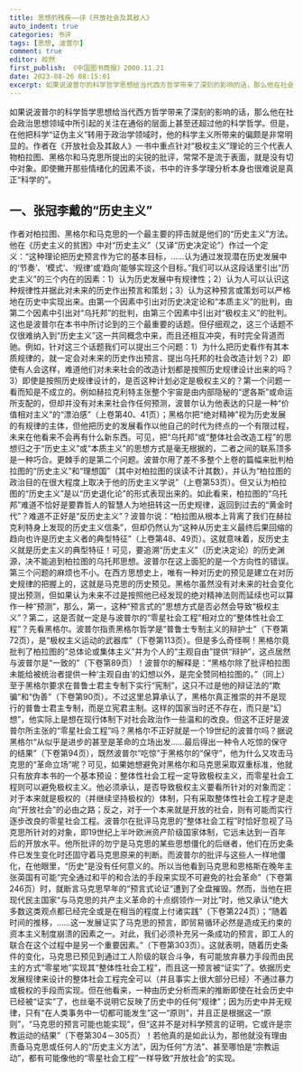 ```yaml
---
title: 思想的残疾——评《开放社会及其敌人》
auto_indent: true
categories: 书评
tags: [思想, 波普尔]
comment: true
editor: 皎然
first_publish: 《中国图书商报》2000.11.21
date: 2023-08-26 08:15:01
excerpt: 如果说波普尔的科学哲学思想给当代西方哲学带来了深刻的影响的话，那么他在社会政治思想领域中所引起的关注在通俗的层面上甚至还超过他的科学哲学。但是，在他把科学“证伪主义”转用于政治学领域时，他的科学主义所带来的偏颇是非常明显的。作者在《开放社会及其敌人》一书中重点针对“极权主义”理论的三个代表人物柏拉图、黑格尔和马克思所提出的尖锐的批评，常常不是流于表面，就是没有切中对象。即使撇开那些情绪化的因素不谈，书中的许多学理分析本身也很难说是真正“科学的”。
---
```

如果说波普尔的科学哲学思想给当代西方哲学带来了深刻的影响的话，那么他在社会政治思想领域中所引起的关注在通俗的层面上甚至还超过他的科学哲学。但是，在他把科学“证伪主义”转用于政治学领域时，他的科学主义所带来的偏颇是非常明显的。作者在《开放社会及其敌人》一书中重点针对“极权主义”理论的三个代表人物柏拉图、黑格尔和马克思所提出的尖锐的批评，常常不是流于表面，就是没有切中对象。即使撇开那些情绪化的因素不谈，书中的许多学理分析本身也很难说是真正“科学的”。
## 一、张冠李戴的“历史主义”
作者对柏拉图、黑格尔和马克思的一个最主要的抨击就是他们的“历史主义”方法。他在《历史主义的贫困》中对“历史主义”（又译“历史决定论”）作过一个定义：“这种理论把历史预言作为它的基本目标，……认为通过发现潜在历史发展中的‘节奏’、‘模式’、‘规律’或‘趋向’能够实现这个目标。”我们可以从这段话里引出“历史主义”的三个内在的因素：1）认为历史发展中有规律性；2）认为人可以认识这种规律性并据此对未来的历史作出预言和策划；3）认为这种预言或策划可以严格地在历史中实现出来。由第一个因素中引出对历史决定论和“本质主义”的批判，由第二个因素中引出对“乌托邦”的批判，由第三个因素中引出对“极权主义”的批判。这也是波普尔在本书中所讨论到的三个最重要的话题。但仔细观之，这三个话题不仅很难纳入到“历史主义”这一共同概念中来，而且还相互冲突，有时完全背道而驰。例如，针对这三个话题我们可以提出三个问题：1）为什么把历史看作有其本质规律的，就一定会对未来的历史作出预言、提出乌托邦的社会改造计划？2）即使有人会这样，难道他们对未来社会的改造计划都是按照历史规律设计出来的吗？3）即使是按照历史规律设计的，是否这种计划必定是极权主义的？第一个问题一看而知是不成立的。例如赫拉克利特主张整个宇宙是由内部隐秘的“逻各斯”或命运所支配的，但却并没有对未来社会作任何预测，波普尔认为他表达的只是一种“价值相对主义”的“漂泊感”（上卷第40、41页）；黑格尔把“绝对精神”视为历史发展的有规律的主体，但他把历史的发展看作以他自己的时代为终点的一个有限过程，未来在他看来不会再有什么新东西。可见，把“乌托邦”或“整体社会改造工程”的思想归之于“历史主义”或“本质主义”的思想方式是毫无根据的，二者之间的联系顶多是一种巧合。更棘手的是第二个问题。波普尔用了差不多整个上卷的篇幅来批判柏拉图的“历史主义”和“理想国”（其中对柏拉图的误读不计其数），并认为“柏拉图的政治目的在很大程度上取决于他的历史主义学说”（上卷第53页）。但又认为柏拉图的“历史主义”是以“历史退化论”的形式表现出来的。如此看来，柏拉图的“乌托邦”难道不恰好是要靠哲人的智慧人为地扭转这一历史规律，返回到过去的“黄金时代”？难道不正好是“反历史主义”？波普尔说：“柏拉图从根本上背离了我们在赫拉克利特身上发现的历史主义信条”，但却仍然认为“这种从历史主义最终后果回缩的趋向也许是历史主义者的典型特征”（上卷第48、49页）。这就意味着，反历史主义就是历史主义的典型特征！可见，要追溯“历史主义”（历史决定论）的历史渊源，决不能追到柏拉图的乌托邦思想。波普尔在这上面犯的是一个方向性的错误。第三个问题的麻烦也不小。在西方思想史上，唯有一种对历史的预见是建立在对历史规律的把握上的，这就是马克思的历史预见。黑格尔虽然没有对未来的社会变化提出预测，但如果认为未来不过是按照他已经发现的绝对精神法则而延续也可以算作一种“预测”，那么，第一，这种“预言式的”思想方式是否必然会导致“极权主义”？第二，这是否就一定是与波普尔的“零星社会工程”相对立的“整体性社会工程”？先看黑格尔。波普尔指责黑格尔哲学是“普鲁士专制主义的辩护士”（下卷第72页），是“极权主义运动的武器库”（下卷第113页）。但是多么奇怪啊！黑格尔竟批判了柏拉图的“总体论或集体主义”并为个人的“主观自由”提供“辩护”，这点居然与波普尔是“一致的”（下卷第89页）！波普尔的解释是：“黑格尔除了批评柏拉图未能给被统治者提供一种‘主观自由’的幻想以外，是完全赞同柏拉图的。”（同上）至于黑格尔要求在普鲁士君主专制下实行“宪制”，这只不过是他的辩证法的“欺骗”和“伪善”（下卷第90页）。不过这里总算承认了，黑格尔真正推崇的并不是现行的普鲁士君主专制，而是立宪君主制。这样的国家当时还不存在，而只是“幻想”，他实际上是想在现行体制下对社会政治作一些温和的改良。但这不正好是波普尔所主张的“零星社会工程”吗？黑格尔不正好就是一个19世纪的波普尔吗？据说黑格尔“从似乎是进步的甚至是革命的立场出发……最后得出一种令人吃惊的保守的结果”（下卷第94页），既然波普尔“吃惊”于黑格尔的“保守”，他为什么又攻击马克思的“革命立场”呢？可见，如果她想避免对黑格尔和马克思采取双重标准，他就只有放弃本书的一个基本预设：整体性社会工程一定导致极权主义，而零星社会工程则可以避免极权主义。他必须承认，是否导致极权主义要看所针对的对象而定：对于本来就是极权的（并继续坚持极权的）体制，只有采取整体性社会工程才是走向“开放社会”的必由之路；反之，对于一个本来就是开放的社会，则有可能而实行逐步改良的零星社会工程。波普尔在批评马克思的“整体社会工程”时恰好忽视了马克思所针对的对象，即19世纪上半叶欧洲资产阶级国家体制，它远未达到一百年后的开放水平。他所批评的勿宁是马克思的某些思想僵化的后继者，他们在历史条件已发生变化时还固守着马克思原来的判断。而波普尔的批评与这些人一样地僵化，在他眼里，“历史”是没有任何意义的。所以当他看到马克思和恩格斯在晚年主张英国有可能“完全通过和平的和合法的手段来实现不可避免的社会革命”（下卷第246页）时，就断言马克思早年的“预言式论证”遭到了全盘摧毁。然而，当他在把现代民主国家“与马克思的共产主义革命的十点纲领作一对比”时，他又承认“绝大多数这类观点都已经完全或是在相当的程度上付诸实践”（下卷第224页）；“随着时间的推移，……这一发展证实了马克思的预言，即贸易循环必然是造成无约束的资本主义制度崩溃的因素之一。对此，我们必须补充另一条成功的预言，即工人的联合在这个过程中是另一个重要因素。”（下卷第303页）。这就表明，随着历史条件的变化，马克思已预见到通过工人阶级的联合斗争，有可能放弃暴力手段而由民主的方式“零星地”实现其“整体性社会工程”，而且这一预言被“证实”了。依据历史发展规律来设计的整体社会工程完全可以（并且事实上很大部分已经）不通过暴力或极权的手段而实现。但在他看来，一种由历史分析而来的推断即使在社会历史中已经被“证实”了，也丝毫不说明它反映了历史中的任何“规律”；因为历史中并无规律，只有“在人类事务中一切都可能发生”这一“原则”，并且正是根据这一“原则”，“马克思的预言可能也能实现”，但“这并不是对科学预言的证明，它或许是宗教运动的结果”（下卷第304－305页）！若他真的是如此认为，那他就没有理由责备马克思或任何人的“历史主义方法”，因为任何“方法”、甚至哪怕是“宗教运动”，都有可能像他的“零星社会工程”一样导致“开放社会”的实现。
